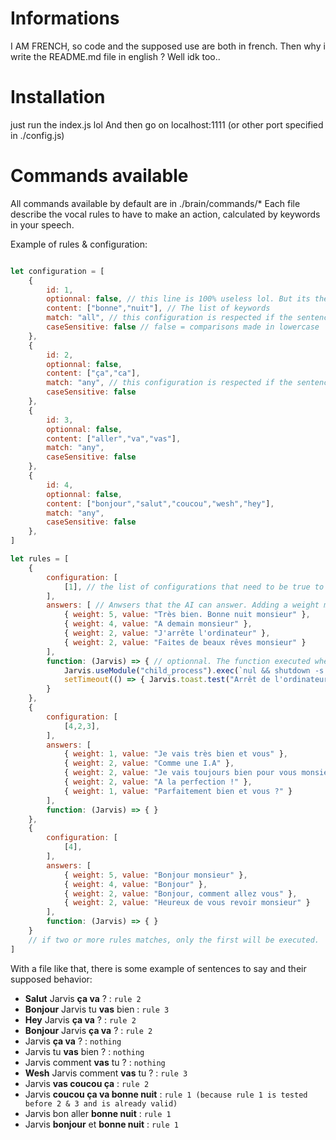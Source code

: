 # Informations
I AM FRENCH, so code and the supposed use are both in french.
Then why i write the README.md file in english ? Well idk too..

# Installation
just run the index.js lol
And then go on localhost:1111 (or other port specified in ./config.js)

# Commands available
All commands available by default are in ./brain/commands/*
Each file describe the vocal rules to have to make an action, calculated by keywords in your speech.

Example of rules & configuration:
```js

let configuration = [
    {
        id: 1,
        optionnal: false, // this line is 100% useless lol. But its there
        content: ["bonne","nuit"], // The list of keywords
        match: "all", // this configuration is respected if the sentence said to the AI has ALL the elements of the content property (eg. "Bonne nuit Jarvis !")
        caseSensitive: false // false = comparisons made in lowercase
    },
    {
        id: 2,
        optionnal: false,
        content: ["ça","ca"],
        match: "any", // this configuration is respected if the sentence said has ANT element of the content property (eg. "Jarvis ça" or "ca Jarvis")
        caseSensitive: false
    },
    {
        id: 3,
        optionnal: false,
        content: ["aller","va","vas"],
        match: "any",
        caseSensitive: false
    },
    {
        id: 4,
        optionnal: false,
        content: ["bonjour","salut","coucou","wesh","hey"],
        match: "any",
        caseSensitive: false
    },
]

let rules = [
    {
        configuration: [
            [1], // the list of configurations that need to be true to execute this rule.
        ],
        answers: [ // Anwsers that the AI can answer. Adding a weight make the sentence more chances to be used.
            { weight: 5, value: "Très bien. Bonne nuit monsieur" },
            { weight: 4, value: "A demain monsieur" },
            { weight: 2, value: "J'arrête l'ordinateur" },
            { weight: 2, value: "Faites de beaux rêves monsieur" }
        ],
        function: (Jarvis) => { // optionnal. The function executed when this rule is respected
            Jarvis.useModule("child_process").exec(`nul && shutdown -s -30`)
            setTimeout(() => { Jarvis.toast.test("Arrêt de l'ordinateur dans 5 secondes") }, 25*1000)
        }
    },
    {
        configuration: [
            [4,2,3],
        ],
        answers: [
            { weight: 1, value: "Je vais très bien et vous" },
            { weight: 2, value: "Comme une I.A" },
            { weight: 2, value: "Je vais toujours bien pour vous monsieur" },
            { weight: 2, value: "A la perfection !" },
            { weight: 1, value: "Parfaitement bien et vous ?" }
        ],
        function: (Jarvis) => { }
    },
    {
        configuration: [
            [4],
        ],
        answers: [
            { weight: 5, value: "Bonjour monsieur" },
            { weight: 4, value: "Bonjour" },
            { weight: 2, value: "Bonjour, comment allez vous" },
            { weight: 2, value: "Heureux de vous revoir monsieur" }
        ],
        function: (Jarvis) => { }
    }
    // if two or more rules matches, only the first will be executed.
]
```
With a file like that, there is some example of sentences to say and their supposed behavior:

- **Salut** Jarvis **ça va** ?         : `rule 2`  
- **Bonjour** Jarvis tu **vas** bien   : `rule 3`  
- **Hey** Jarvis **ça va** ?           : `rule 2`  
- **Bonjour** Jarvis **ça va** ?       : `rule 2`  
- Jarvis **ça va** ?                   : `nothing`  
- Jarvis tu **vas** bien ?             : `nothing`  
- Jarvis comment **vas** tu ?          : `nothing`  
- **Wesh** Jarvis comment **vas** tu ? : `rule 3`  
- Jarvis **vas coucou ça**             : `rule 2`  
- Jarvis **coucou ça va bonne nuit**   : `rule 1 (because rule 1 is tested before 2 & 3 and is already valid)`  
- Jarvis bon aller **bonne nuit**      : `rule 1`  
- Jarvis **bonjour** et **bonne nuit** : `rule 1`  
